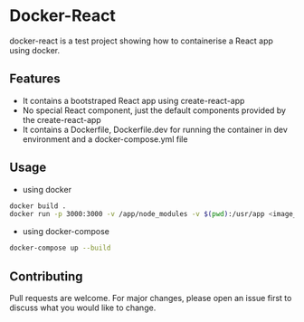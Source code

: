 # Docker-React

docker-react is a test project showing how to containerise a React app using docker.

## Features
* It contains a bootstraped React app using create-react-app
* No special React component, just the default components provided by the create-react-app
* It contains a Dockerfile, Dockerfile.dev for running the container in dev environment and a docker-compose.yml file

## Usage

* using docker
```bash
docker build .
docker run -p 3000:3000 -v /app/node_modules -v $(pwd):/usr/app <image_id_from_prev_command>
```

* using docker-compose
```bash
docker-compose up --build
```

## Contributing
Pull requests are welcome. For major changes, please open an issue first to discuss what you would like to change.
